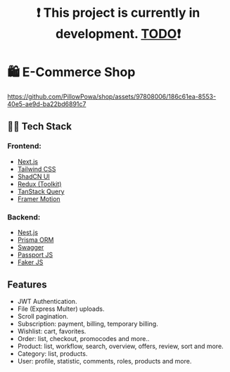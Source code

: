 <h1 align="center">❗ This project is currently in development. <a href="/TODO.md">TODO</a>❗</h1>

# 🛍️ E-Commerce Shop

https://github.com/PillowPowa/shop/assets/97808006/186c61ea-8553-40e5-ae9d-ba22bd6891c7

## 🧑‍💻 Tech Stack

### Frontend:
- [Next.js](https://nextjs.org)
- [Tailwind CSS](https://tailwindcss.com)
- [ShadCN UI](https://ui.shadcn.com/)
- [Redux (Toolkit)](https://redux-toolkit.js.org/)
- [TanStack Query](https://tanstack.com/query/v3/)
- [Framer Motion](https://www.framer.com/)

### Backend:
- [Nest.js](https://nestjs.com/)
- [Prisma ORM](https://www.prisma.io/)
- [Swagger](https://swagger.io/)
- [Passport JS](https://www.passportjs.org/)
- [Faker JS](https://fakerjs.dev/)

## Features

- JWT Authentication.
- File (Express Multer) uploads.
- Scroll pagination.
- Subscription: payment, billing, temporary billing.
- Wishlist: cart, favorites.
- Order: list, checkout, promocodes and more..
- Product: list, workflow, search, overview, offers, review, sort and more.
- Category: list, products.
- User: profile, statistic, comments, roles, products and more.

